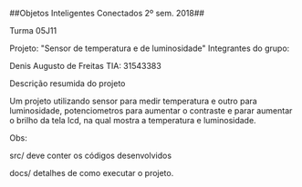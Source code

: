 ##Objetos Inteligentes Conectados 2º sem. 2018##



Turma 05J11

Projeto: "Sensor de temperatura e de luminosidade"
Integrantes do grupo:

Denis Augusto de Freitas TIA: 31543383

Descrição resumida do projeto

Um projeto utilizando sensor para medir temperatura e outro para luminosidade, potenciometros para aumentar o contraste e parar aumentar o brilho da tela lcd, na qual mostra a temperatura e luminosidade.

Obs:

src/ deve conter os códigos desenvolvidos

docs/ detalhes de como executar o projeto.
